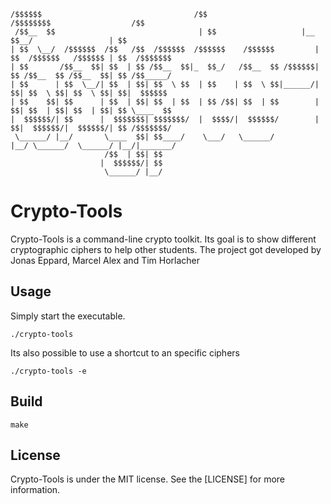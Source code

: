 ```
/$$$$$$                                  /$$                    /$$$$$$$$                  /$$          
 /$$__  $$                                | $$                   |__  $$__/                 | $$          
| $$  \__/  /$$$$$$  /$$   /$$  /$$$$$$  /$$$$$$    /$$$$$$         | $$  /$$$$$$   /$$$$$$ | $$  /$$$$$$$
| $$       /$$__  $$| $$  | $$ /$$__  $$|_  $$_/   /$$__  $$ /$$$$$$| $$ /$$__  $$ /$$__  $$| $$ /$$_____/
| $$      | $$  \__/| $$  | $$| $$  \ $$  | $$    | $$  \ $$|______/| $$| $$  \ $$| $$  \ $$| $$|  $$$$$$ 
| $$    $$| $$      | $$  | $$| $$  | $$  | $$ /$$| $$  | $$        | $$| $$  | $$| $$  | $$| $$ \____  $$
|  $$$$$$/| $$      |  $$$$$$$| $$$$$$$/  |  $$$$/|  $$$$$$/        | $$|  $$$$$$/|  $$$$$$/| $$ /$$$$$$$/
 \______/ |__/       \____  $$| $$____/    \___/   \______/         |__/ \______/  \______/ |__/|_______/ 
                     /$$  | $$| $$                                                                        
                    |  $$$$$$/| $$                                                                        
                     \______/ |__/                         
```
# Crypto-Tools
Crypto-Tools is a command-line crypto toolkit. Its goal is to show different cryptographic ciphers to help other students.
The project got developed by Jonas Eppard, Marcel Alex and Tim Horlacher

## Usage
Simply start the executable.
```
./crypto-tools
```
Its also possible to use a shortcut to an specific ciphers
```
./crypto-tools -e
```
## Build
```
make
```
## License
Crypto-Tools is under the MIT license. See the [LICENSE] for more information.
